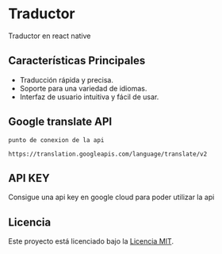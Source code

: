 # Traductor 

Traductor en react native

## Características Principales

- Traducción rápida y precisa.
- Soporte para una variedad de idiomas.
- Interfaz de usuario intuitiva y fácil de usar.

## Google translate API

`punto de conexion de la api`

```
https://translation.googleapis.com/language/translate/v2
```

## API KEY 

Consigue una api key en google cloud para poder utilizar la api

## Licencia

Este proyecto está licenciado bajo la [Licencia MIT](LICENSE).
